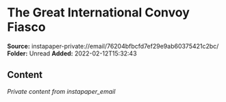 # The Great International Convoy Fiasco

**Source:** instapaper-private://email/76204bfbcfd7ef29e9ab60375421c2bc/
**Folder:** Unread
**Added:** 2022-02-12T15:32:43




## Content
*Private content from instapaper_email*
